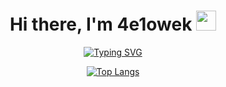 <h1 align="center">Hi there, I'm 4e1owek
<img src="https://github.com/blackcater/blackcater/raw/main/images/Hi.gif" height="32"/></h1>

<div align="center">
  
[![Typing SVG](https://readme-typing-svg.herokuapp.com?color=%2336BCF7&lines=Just+a+man+from+Russia)](https://git.io/typing-svg)

[![Top Langs](https://github-readme-stats.vercel.app/api/top-langs/?username=atvKail&layout=compact)](https://github.com/anuraghazra/github-readme-stats)
</div>
